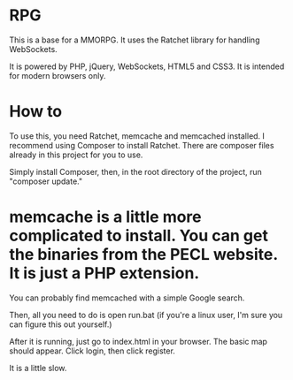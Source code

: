 RPG
===

This is a base for a MMORPG. It uses the Ratchet library for handling WebSockets.

It is powered by PHP, jQuery, WebSockets, HTML5 and CSS3. It is intended for modern browsers only.

How to
======

To use this, you need Ratchet, memcache and memcached installed. I recommend using Composer to install Ratchet. There are composer files already in this project for you to use.

Simply install Composer, then, in the root directory of the project, run "composer update."

# memcache is a little more complicated to install. You can get the binaries from the PECL website. It is just a PHP extension.

You can probably find memcached with a simple Google search.

Then, all you need to do is open run.bat (if you're a linux user, I'm sure you can figure this out yourself.)

After it is running, just go to index.html in your browser. The basic map should appear. Click login, then click register.

It is a little slow.